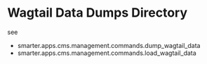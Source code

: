 # Wagtail Data Dumps Directory

see

- smarter.apps.cms.management.commands.dump_wagtail_data
- smarter.apps.cms.management.commands.load_wagtail_data
